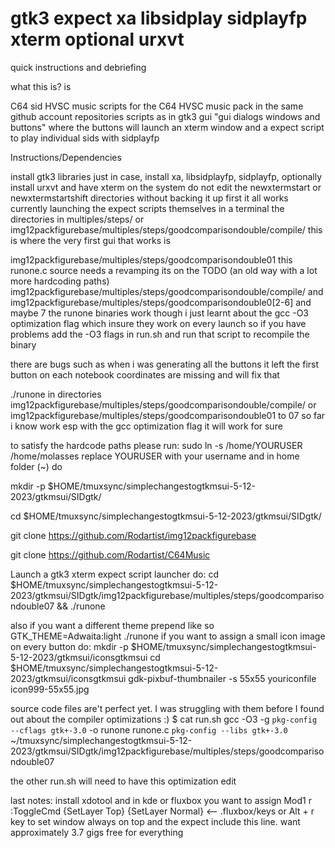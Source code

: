 # gtk3 expect xa libsidplay sidplayfp xterm optional urxvt
quick instructions and debriefing

what this is? is

C64 sid HVSC music scripts for the C64 HVSC music pack in the same github account repositories
scripts as in gtk3 gui "gui dialogs windows and buttons" where the buttons will launch an xterm window and a expect script to play individual sids with sidplayfp

Instructions/Dependencies

install gtk3 libraries just in case, install xa, libsidplayfp, sidplayfp, optionally install urxvt and have xterm on the system
do not edit the newxtermstart or newxtermstartshift directories without backing it up first it all works currently launching the expect scripts themselves in a terminal
the directories in multiples/steps/ or img12packfigurebase/multiples/steps/goodcomparisondouble/compile/ this is where the very first gui that works is

img12packfigurebase/multiples/steps/goodcomparisondouble01 this runone.c source needs a revamping its on the TODO (an old way with a lot more hardcoding paths)
img12packfigurebase/multiples/steps/goodcomparisondouble/compile/ and img12packfigurebase/multiples/steps/goodcomparisondouble0[2-6] and maybe 7 the runone binaries work though i just learnt about the gcc -O3 optimization flag which insure they work on every launch so if you have problems add the -O3 flags in run.sh and run that script to recompile the binary

there are bugs such as when i was generating all the buttons it left the first button on each notebook coordinates are missing and will fix that

./runone in directories img12packfigurebase/multiples/steps/goodcomparisondouble/compile/ or img12packfigurebase/multiples/steps/goodcomparisondouble01 to 07 so far i know work esp with the gcc optimization flag it will work for sure

to satisfy the hardcode paths please run: 
sudo ln -s /home/YOURUSER /home/molasses replace YOURUSER with your username
and in home folder (~) do 

mkdir -p $HOME/tmuxsync/simplechangestogtkmsui-5-12-2023/gtkmsui/SIDgtk/

cd $HOME/tmuxsync/simplechangestogtkmsui-5-12-2023/gtkmsui/SIDgtk/

git clone https://github.com/Rodartist/img12packfigurebase

git clone https://github.com/Rodartist/C64Music

Launch a gtk3 xterm expect script launcher do:
cd $HOME/tmuxsync/simplechangestogtkmsui-5-12-2023/gtkmsui/SIDgtk/img12packfigurebase/multiples/steps/goodcomparisondouble07 && ./runone

also if you want a different theme prepend  like so GTK_THEME=Adwaita:light ./runone 
if you want to assign a small icon image on every button do:
mkdir -p $HOME/tmuxsync/simplechangestogtkmsui-5-12-2023/gtkmsui/iconsgtkmsui
cd $HOME/tmuxsync/simplechangestogtkmsui-5-12-2023/gtkmsui/iconsgtkmsui
gdk-pixbuf-thumbnailer -s 55x55 youriconfile icon999-55x55.jpg

source code files are't perfect yet. I was struggling with them before I found out about the compiler optimizations :)
$ cat run.sh 
gcc -O3 -g `pkg-config --cflags gtk+-3.0` -o runone runone.c `pkg-config --libs gtk+-3.0`
~/tmuxsync/simplechangestogtkmsui-5-12-2023/gtkmsui/SIDgtk/img12packfigurebase/multiples/steps/goodcomparisondouble07

the other run.sh will need to have this optimization edit 

last notes:
install xdotool and in kde or fluxbox you want to assign Mod1 r :ToggleCmd {SetLayer Top} {SetLayer Normal}  <-- .fluxbox/keys
or Alt + r key to set window always on top and the expect include this line.
want approximately 3.7 gigs free for everything
